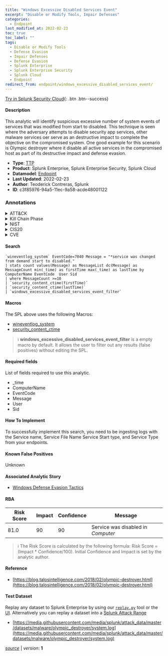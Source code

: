 ```yaml
---
title: "Windows Excessive Disabled Services Event"
excerpt: "Disable or Modify Tools, Impair Defenses"
categories:
  - Endpoint
last_modified_at: 2022-02-23
toc: true
toc_label: ""
tags:
  - Disable or Modify Tools
  - Defense Evasion
  - Impair Defenses
  - Defense Evasion
  - Splunk Enterprise
  - Splunk Enterprise Security
  - Splunk Cloud
  - Endpoint
redirect_from: endpoint/windows_excessive_disabled_services_event/
---
```




[Try in Splunk Security Cloud](https://www.splunk.com/en_us/cyber-security.html){: .btn .btn--success}

#### Description

This analytic will identify suspicious excessive number of system events of services that was modified from start to disabled. This technique is seen where the adversary attempts to disable security app services, other malware services oer serve as an destructive impact to complete the objective on the compromised system. One good example for this scenario is Olympic destroyer where it disable all active services in the compromised host as part of its destructive impact and defense evasion.

- **Type**: [TTP](https://github.com/splunk/security_content/wiki/Detection-Analytic-Types)
- **Product**: Splunk Enterprise, Splunk Enterprise Security, Splunk Cloud
- **Datamodel**: [Endpoint](https://docs.splunk.com/Documentation/CIM/latest/User/Endpoint)
- **Last Updated**: 2022-02-23
- **Author**: Teoderick Contreras, Splunk
- **ID**: c3f85976-94a5-11ec-9a58-acde48001122

### Annotations
<details>
  <summary>ATT&CK</summary>

<div markdown="1">

#### [ATT&CK](https://attack.mitre.org/)

| ID          | Technique   | Tactic         |
| ----------- | ----------- |--------------- |
| [T1562.001](https://attack.mitre.org/techniques/T1562/001/) | Disable or Modify Tools | Defense Evasion |

| [T1562](https://attack.mitre.org/techniques/T1562/) | Impair Defenses | Defense Evasion |

</div>
</details>


<details>
  <summary>Kill Chain Phase</summary>

<div markdown="1">

* Exploitation


</div>
</details>


<details>
  <summary>NIST</summary>

<div markdown="1">

* DE.CM



</div>
</details>

<details>
  <summary>CIS20</summary>

<div markdown="1">

* CIS 3
* CIS 5
* CIS 16



</div>
</details>

<details>
  <summary>CVE</summary>

<div markdown="1">


</div>
</details>


#### Search

```
`wineventlog_system` EventCode=7040 Message = "*service was changed from demand start to disabled." 
| stats count values(Message) as MessageList dc(Message) as MessageCount min(_time) as firstTime max(_time) as lastTime by ComputerName EventCode  User Sid 
| where MessageCount >=10 
| `security_content_ctime(firstTime)` 
| `security_content_ctime(lastTime)` 
| `windows_excessive_disabled_services_event_filter`
```

#### Macros
The SPL above uses the following Macros:
* [wineventlog_system](https://github.com/splunk/security_content/blob/develop/macros/wineventlog_system.yml)
* [security_content_ctime](https://github.com/splunk/security_content/blob/develop/macros/security_content_ctime.yml)

> :information_source:
> **windows_excessive_disabled_services_event_filter** is a empty macro by default. It allows the user to filter out any results (false positives) without editing the SPL.



#### Required fields
List of fields required to use this analytic.
* _time
* ComputerName
* EventCode
* Message
* User
* Sid



#### How To Implement
To successfully implement this search, you need to be ingesting logs with the Service name, Service File Name Service Start type, and Service Type from your endpoints.
#### Known False Positives
Unknown

#### Associated Analytic Story
* [Windows Defense Evasion Tactics](/stories/windows_defense_evasion_tactics)




#### RBA

| Risk Score  | Impact      | Confidence   | Message      |
| ----------- | ----------- |--------------|--------------|
| 81.0 | 90 | 90 | Service was disabled in $Computer$ |


> :information_source:
> The Risk Score is calculated by the following formula: Risk Score = (Impact * Confidence/100). Initial Confidence and Impact is set by the analytic author.


#### Reference

* [https://blog.talosintelligence.com/2018/02/olympic-destroyer.html](https://blog.talosintelligence.com/2018/02/olympic-destroyer.html)



#### Test Dataset
Replay any dataset to Splunk Enterprise by using our [`replay.py`](https://github.com/splunk/attack_data#using-replaypy) tool or the [UI](https://github.com/splunk/attack_data#using-ui).
Alternatively you can replay a dataset into a [Splunk Attack Range](https://github.com/splunk/attack_range#replay-dumps-into-attack-range-splunk-server)

* [https://media.githubusercontent.com/media/splunk/attack_data/master/datasets/malware/olympic_destroyer/system.log](https://media.githubusercontent.com/media/splunk/attack_data/master/datasets/malware/olympic_destroyer/system.log)



[*source*](https://github.com/splunk/security_content/tree/develop/detections/endpoint/windows_excessive_disabled_services_event.yml) \| *version*: **1**